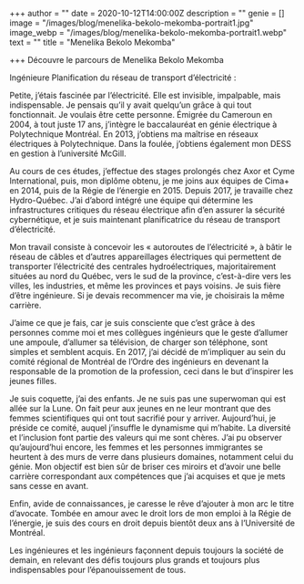 +++
author = ""
date = 2020-10-12T14:00:00Z
description = ""
genie = []
image = "/images/blog/menelika-bekolo-mekomba-portrait1.jpg"
image_webp = "/images/blog/menelika-bekolo-mekomba-portrait1.webp"
text = ""
title = "Menelika Bekolo Mekomba"

+++
Découvre le parcours de Menelika Bekolo Mekomba

Ingénieure Planification du réseau de transport d’électricité :

Petite, j’étais fascinée par l’électricité. Elle est invisible, impalpable, mais indispensable. Je pensais qu’il y avait quelqu’un grâce à qui tout fonctionnait. Je voulais être cette personne. Émigrée du Cameroun en 2004, à tout juste 17 ans, j’intègre le baccalauréat en génie électrique à Polytechnique Montréal. En 2013, j’obtiens ma maîtrise en réseaux électriques à Polytechnique. Dans la foulée, j’obtiens également mon DESS en gestion à l’université McGill. 

Au cours de ces études, j’effectue des stages prolongés chez Axor et Cyme International, puis, mon diplôme obtenu, je me joins aux équipes de Cima+ en 2014, puis de la Régie de l’énergie en 2015. Depuis 2017, je travaille chez Hydro-Québec. J’ai d’abord intégré une équipe qui détermine les infrastructures critiques du réseau électrique afin d’en assurer la sécurité cybernétique, et je suis maintenant planificatrice du réseau de transport d’électricité. 

Mon travail consiste à concevoir les « autoroutes de l’électricité », à bâtir le réseau de câbles et d’autres appareillages électriques qui permettent de transporter l’électricité des centrales hydroélectriques, majoritairement situées au nord du Québec, vers le sud de la province, c’est-à-dire vers les villes, les industries, et même les provinces et pays voisins. Je suis fière d’être ingénieure. Si je devais recommencer ma vie, je choisirais la même carrière.

J’aime ce que je fais, car je suis consciente que c’est grâce à des personnes comme moi et mes collègues ingénieurs que le geste d’allumer une ampoule, d’allumer sa télévision, de charger son téléphone, sont simples et semblent acquis. En 2017, j’ai décidé de m’impliquer au sein du comité régional de Montréal de l’Ordre des ingénieurs en devenant la responsable de la promotion de la profession, ceci dans le but d’inspirer les jeunes filles.

Je suis coquette, j’ai des enfants. Je ne suis pas une superwoman qui est allée sur la Lune. On fait peur aux jeunes en ne leur montrant que des femmes scientifiques qui ont tout sacrifié pour y arriver. Aujourd’hui, je préside ce comité, auquel j’insuffle le dynamisme qui m’habite. La diversité et l’inclusion font partie des valeurs qui me sont chères. J’ai pu observer qu’aujourd’hui encore, les femmes et les personnes immigrantes se heurtent à des murs de verre dans plusieurs domaines, notamment celui du génie. Mon objectif est bien sûr de briser ces miroirs et d’avoir une belle carrière correspondant aux compétences que j’ai acquises et que je mets sans cesse en avant.

Enfin, avide de connaissances, je caresse le rêve d’ajouter à mon arc le titre d’avocate. Tombée en amour avec le droit lors de mon emploi à la Régie de l’énergie, je suis des cours en droit depuis bientôt deux ans à l’Université de Montréal.

Les ingénieures et les ingénieurs façonnent depuis toujours la société de demain, en relevant des défis toujours plus grands et toujours plus indispensables pour l’épanouissement de tous.